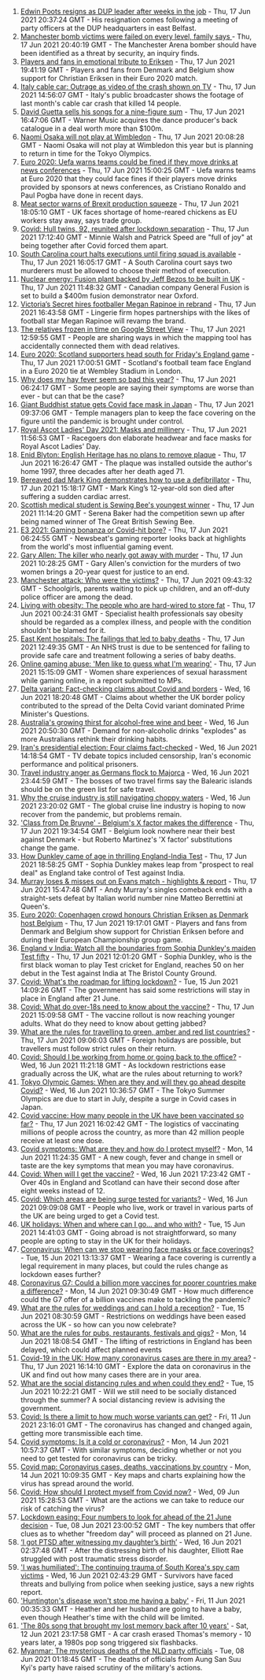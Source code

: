 1. [Edwin Poots resigns as DUP leader after weeks in the job](https://www.bbc.co.uk/news/uk-england-essex-57521158) - Thu, 17 Jun 2021 20:37:24 GMT - His resignation comes following a meeting of party officers at the DUP headquarters in east Belfast.
2. [Manchester bomb victims were failed on every level, family says ](https://www.bbc.co.uk/news/uk-england-manchester-57511079) - Thu, 17 Jun 2021 20:40:19 GMT - The Manchester Arena bomber should have been identified as a threat by security, an inquiry finds.
3. [Players and fans in emotional tribute to Eriksen](https://www.bbc.co.uk/sport/football/57516321) - Thu, 17 Jun 2021 19:41:19 GMT - Players and fans from Denmark and Belgium show support for Christian Eriksen in their Euro 2020 match.
4. [Italy cable car: Outrage as video of the crash shown on TV](https://www.bbc.co.uk/news/world-europe-57510661) - Thu, 17 Jun 2021 14:56:07 GMT - Italy's public broadcaster shows the footage of last month's cable car crash that killed 14 people.
5. [David Guetta sells his songs for a nine-figure sum](https://www.bbc.co.uk/news/entertainment-arts-57518573) - Thu, 17 Jun 2021 16:47:06 GMT - Warner Music acquires the dance producer's back catalogue in a deal worth more than $100m.
6. [Naomi Osaka will not play at Wimbledon](https://www.bbc.co.uk/sport/tennis/57518628) - Thu, 17 Jun 2021 20:08:28 GMT - Naomi Osaka will not play at Wimbledon this year but is planning to return in time for the Tokyo Olympics.
7. [Euro 2020: Uefa warns teams could be fined if they move drinks at news conferences](https://www.bbc.co.uk/sport/football/57517337) - Thu, 17 Jun 2021 15:00:25 GMT - Uefa warns teams at Euro 2020 that they could face fines if their players move drinks provided by sponsors at news conferences, as Cristiano Ronaldo and Paul Pogba have done in recent days.
8. [Meat sector warns of Brexit production squeeze](https://www.bbc.co.uk/news/business-57512243) - Thu, 17 Jun 2021 18:05:10 GMT - UK faces shortage of home-reared chickens as EU workers stay away, says trade group.
9. [Covid: Hull twins, 92, reunited after lockdown separation](https://www.bbc.co.uk/news/uk-england-humber-57513591) - Thu, 17 Jun 2021 17:12:40 GMT - Minnie Walsh and Patrick Speed are "full of joy" at being together after Covid forced them apart.
10. [South Carolina court halts executions until firing squad is available](https://www.bbc.co.uk/news/world-us-canada-57496839) - Thu, 17 Jun 2021 16:05:17 GMT - A South Carolina court says two murderers must be allowed to choose their method of execution.
11. [Nuclear energy: Fusion plant backed by Jeff Bezos to be built in UK](https://www.bbc.co.uk/news/science-environment-57512229) - Thu, 17 Jun 2021 11:48:32 GMT - Canadian company General Fusion is set to build a $400m fusion demonstrator near Oxford.
12. [Victoria’s Secret hires footballer Megan Rapinoe in rebrand](https://www.bbc.co.uk/news/business-57508848) - Thu, 17 Jun 2021 16:43:58 GMT - Lingerie firm hopes partnerships with the likes of football star Megan Rapinoe will revamp the brand.
13. [The relatives frozen in time on Google Street View](https://www.bbc.co.uk/news/technology-57511055) - Thu, 17 Jun 2021 12:59:55 GMT - People are sharing ways in which the mapping tool has accidentally connected them with dead relatives.
14. [Euro 2020: Scotland supporters head south for Friday's England game](https://www.bbc.co.uk/news/uk-scotland-57502832) - Thu, 17 Jun 2021 17:00:51 GMT - Scotland's football team face England in a Euro 2020 tie at Wembley Stadium in London.
15. [Why does my hay fever seem so bad this year?](https://www.bbc.co.uk/news/newsbeat-57484580) - Thu, 17 Jun 2021 06:24:17 GMT - Some people are saying their symptoms are worse than ever - but can that be the case?
16. [Giant Buddhist statue gets Covid face mask in Japan](https://www.bbc.co.uk/news/world-asia-57511335) - Thu, 17 Jun 2021 09:37:06 GMT - Temple managers plan to keep the face covering on the figure until the pandemic is brought under control.
17. [Royal Ascot Ladies' Day 2021: Masks and millinery](https://www.bbc.co.uk/news/uk-england-berkshire-57509749) - Thu, 17 Jun 2021 11:56:53 GMT - Racegoers don elaborate headwear and face masks for Royal Ascot Ladies' Day.
18. [Enid Blyton: English Heritage has no plans to remove plaque](https://www.bbc.co.uk/news/uk-england-london-57517254) - Thu, 17 Jun 2021 16:26:47 GMT - The plaque was installed outside the author's home 1997, three decades after her death aged 71.
19. [Bereaved dad Mark King demonstrates how to use a defibrillator](https://www.bbc.co.uk/news/uk-57511339) - Thu, 17 Jun 2021 15:18:17 GMT - Mark King’s 12-year-old son died after suffering a sudden cardiac arrest.
20. [Scottish medical student is Sewing Bee's youngest winner](https://www.bbc.co.uk/news/uk-scotland-glasgow-west-57505318) - Thu, 17 Jun 2021 11:14:20 GMT - Serena Baker had the competition sewn up after being named winner of The Great British Sewing Bee.
21. [E3 2021: Gaming bonanza or Covid-hit bore?](https://www.bbc.co.uk/news/newsbeat-57503143) - Thu, 17 Jun 2021 06:24:55 GMT - Newsbeat's gaming reporter looks back at highlights from the world's most influential gaming event.
22. [Gary Allen: The killer who nearly got away with murder](https://www.bbc.co.uk/news/uk-england-57331321) - Thu, 17 Jun 2021 10:28:25 GMT - Gary Allen's conviction for the murders of two women brings a 20-year quest for justice to an end.
23. [Manchester attack: Who were the victims?](https://www.bbc.co.uk/news/uk-40012738) - Thu, 17 Jun 2021 09:43:32 GMT - Schoolgirls, parents waiting to pick up children, and an off-duty police officer are among the dead.
24. [Living with obesity: The people who are hard-wired to store fat](https://www.bbc.co.uk/news/uk-57419041) - Thu, 17 Jun 2021 00:24:31 GMT - Specialist health professionals say obesity should be regarded as a complex illness, and people with the condition shouldn't be blamed for it.
25. [East Kent hospitals: The failings that led to baby deaths](https://www.bbc.co.uk/news/uk-57497935) - Thu, 17 Jun 2021 12:49:35 GMT - An NHS trust is due to be sentenced for failing to provide safe care and treatment following a series of baby deaths.
26. [Online gaming abuse: 'Men like to guess what I'm wearing'](https://www.bbc.co.uk/news/newsbeat-57511089) - Thu, 17 Jun 2021 15:15:09 GMT - Women share experiences of sexual harassment while gaming online, in a report submitted to MPs.
27. [Delta variant: Fact-checking claims about Covid and borders](https://www.bbc.co.uk/news/57500637) - Wed, 16 Jun 2021 18:20:48 GMT - Claims about whether the UK border policy contributed to the spread of the Delta Covid variant dominated Prime Minister's Questions.
28. [Australia's growing thirst for alcohol-free wine and beer](https://www.bbc.co.uk/news/world-australia-57408829) - Wed, 16 Jun 2021 20:50:30 GMT - Demand for non-alcoholic drinks "explodes" as more Australians rethink their drinking habits.
29. [Iran's presidential election: Four claims fact-checked](https://www.bbc.co.uk/news/57485108) - Wed, 16 Jun 2021 14:18:54 GMT - TV debate topics included censorship, Iran's economic performance and political prisoners.
30. [Travel industry anger as Germans flock to Majorca](https://www.bbc.co.uk/news/business-57504082) - Wed, 16 Jun 2021 23:44:59 GMT - The bosses of two travel firms say the Balearic islands should be on the green list for safe travel.
31. [Why the cruise industry is still navigating choppy waters](https://www.bbc.co.uk/news/business-57482017) - Wed, 16 Jun 2021 23:20:02 GMT - The global cruise line industry is hoping to now recover from the pandemic, but problems remain.
32. ['Class from De Bruyne' - Belgium's X factor makes the difference](https://www.bbc.co.uk/sport/football/57520900) - Thu, 17 Jun 2021 19:34:54 GMT - Belgium look nowhere near their best against Denmark - but Roberto Martinez's 'X factor' substitutions change the game.
33. [How Dunkley came of age in thrilling England-India Test](https://www.bbc.co.uk/sport/cricket/57516260) - Thu, 17 Jun 2021 18:58:25 GMT - Sophia Dunkley makes leap from "prospect to real deal" as England take control of Test against India.
34. [Murray loses & misses out on Evans match - highlights & report](https://www.bbc.co.uk/sport/tennis/57515622) - Thu, 17 Jun 2021 15:47:48 GMT - Andy Murray's singles comeback ends with a straight-sets defeat by Italian world number nine Matteo Berrettini at Queen's.
35. [Euro 2020: Copenhagen crowd honours Christian Eriksen as Denmark host Belgium](https://www.bbc.co.uk/sport/av/football/57518496) - Thu, 17 Jun 2021 19:17:01 GMT - Players and fans from Denmark and Belgium show support for Christian Eriksen before and during their European Championship group game.
36. [England v India: Watch all the boundaries from Sophia Dunkley's maiden Test fifty](https://www.bbc.co.uk/sport/av/cricket/57514576) - Thu, 17 Jun 2021 12:01:20 GMT - Sophia Dunkley, who is the first black woman to play Test cricket for England, reaches 50 on her debut in the Test against India at The Bristol County Ground.
37. [Covid: What's the roadmap for lifting lockdown?](https://www.bbc.co.uk/news/explainers-52530518) - Tue, 15 Jun 2021 14:09:26 GMT - The government has said some restrictions will stay in place in England after 21 June.
38. [Covid: What do over-18s need to know about the vaccine?](https://www.bbc.co.uk/news/health-57273875) - Thu, 17 Jun 2021 15:09:58 GMT - The vaccine rollout is now reaching younger adults. What do they need to know about getting jabbed?
39. [What are the rules for travelling to green, amber and red list countries?](https://www.bbc.co.uk/news/explainers-52544307) - Thu, 17 Jun 2021 09:06:03 GMT - Foreign holidays are possible, but travellers must follow strict rules on their return.
40. [Covid: Should I be working from home or going back to the office?](https://www.bbc.co.uk/news/business-52567567) - Wed, 16 Jun 2021 11:21:18 GMT - As lockdown restrictions ease gradually across the UK, what are the rules about returning to work?
41. [Tokyo Olympic Games: When are they and will they go ahead despite Covid?](https://www.bbc.co.uk/news/world-asia-57240044) - Wed, 16 Jun 2021 10:36:57 GMT - The Tokyo Summer Olympics are due to start in July, despite a surge in Covid cases in Japan.
42. [Covid vaccine: How many people in the UK have been vaccinated so far?](https://www.bbc.co.uk/news/health-55274833) - Thu, 17 Jun 2021 16:02:42 GMT - The logistics of vaccinating millions of people across the country, as more than 42 million people receive at least one dose.
43. [Covid symptoms: What are they and how do I protect myself?](https://www.bbc.co.uk/news/health-51048366) - Mon, 14 Jun 2021 11:24:35 GMT - A new cough, fever and change in smell or taste are the key symptoms that mean you may have coronavirus.
44. [Covid: When will I get the vaccine?](https://www.bbc.co.uk/news/health-55045639) - Wed, 16 Jun 2021 17:23:42 GMT - Over 40s in England and Scotland can have their second dose after eight weeks instead of 12.
45. [Covid: Which areas are being surge tested for variants?](https://www.bbc.co.uk/news/explainers-54872039) - Wed, 16 Jun 2021 09:09:08 GMT - People who live, work or travel in various parts of the UK are being urged to get a Covid test.
46. [UK holidays: When and where can I go... and who with?](https://www.bbc.co.uk/news/explainers-52646738) - Tue, 15 Jun 2021 14:41:03 GMT - Going abroad is not straightforward, so many people are opting to stay in the UK for their holidays.
47. [Coronavirus: When can we stop wearing face masks or face coverings?](https://www.bbc.co.uk/news/health-51205344) - Tue, 15 Jun 2021 13:13:37 GMT - Wearing a face covering is currently a legal requirement in many places, but could the rules change as lockdown eases further?
48. [Coronavirus G7: Could a billion more vaccines for poorer countries make a difference?](https://www.bbc.co.uk/news/57427877) - Mon, 14 Jun 2021 09:30:49 GMT - How much difference could the G7 offer of a billion vaccines make to tackling the pandemic?
49. [What are the rules for weddings and can I hold a reception?](https://www.bbc.co.uk/news/explainers-52811509) - Tue, 15 Jun 2021 08:30:59 GMT - Restrictions on weddings have been eased across the UK - so how can you now celebrate?
50. [What are the rules for pubs, restaurants, festivals and gigs?](https://www.bbc.co.uk/news/business-52977388) - Mon, 14 Jun 2021 18:08:54 GMT - The lifting of restrictions in England has been delayed, which could affect planned events
51. [Covid-19 in the UK: How many coronavirus cases are there in my area?](https://www.bbc.co.uk/news/uk-51768274) - Thu, 17 Jun 2021 16:14:10 GMT - Explore the data on coronavirus in the UK and find out how many cases there are in your area.
52. [What are the social distancing rules and when could they end?](https://www.bbc.co.uk/news/uk-51506729) - Tue, 15 Jun 2021 10:22:21 GMT - Will we still need to be socially distanced through the summer? A social distancing review is advising the government.
53. [Covid: Is there a limit to how much worse variants can get?](https://www.bbc.co.uk/news/health-57431420) - Fri, 11 Jun 2021 23:16:01 GMT - The coronavirus has changed and changed again, getting more transmissible each time.
54. [Covid symptoms: Is it a cold or coronavirus?](https://www.bbc.co.uk/news/health-54145299) - Mon, 14 Jun 2021 10:57:37 GMT - With similar symptoms, deciding whether or not you need to get tested for coronavirus can be tricky.
55. [Covid map: Coronavirus cases, deaths, vaccinations by country](https://www.bbc.co.uk/news/world-51235105) - Mon, 14 Jun 2021 10:09:35 GMT - Key maps and charts explaining how the virus has spread around the world.
56. [Covid: How should I protect myself from Covid now?](https://www.bbc.co.uk/news/health-57087517) - Wed, 09 Jun 2021 15:28:53 GMT - What are the actions we can take to reduce our risk of catching the virus?
57. [Lockdown easing: Four numbers to look for ahead of the 21 June decision](https://www.bbc.co.uk/news/57403888) - Tue, 08 Jun 2021 23:00:52 GMT - The key numbers that offer clues as to whether "freedom day" will proceed as planned on 21 June.
58. [‘I got PTSD after witnessing my daughter’s birth’](https://www.bbc.co.uk/news/stories-57442294) - Wed, 16 Jun 2021 02:37:48 GMT - After the distressing birth of his daughter, Elliott Rae struggled with post traumatic stress disorder.
59. ['I was humiliated': The continuing trauma of South Korea's spy cam victims](https://www.bbc.co.uk/news/world-asia-57493020) - Wed, 16 Jun 2021 02:43:29 GMT - Survivors have faced threats and bullying from police when seeking justice, says a new rights report.
60. ['Huntington's disease won't stop me having a baby'](https://www.bbc.co.uk/news/stories-57430859) - Fri, 11 Jun 2021 00:35:33 GMT - Heather and her husband are going to have a baby, even though Heather's time with the child will be limited.
61. ['The 80s song that brought my lost memory back after 10 years'](https://www.bbc.co.uk/news/disability-50478524) - Sat, 12 Jun 2021 23:17:58 GMT - A car crash erased Thomas's memory - 10 years later, a 1980s pop song triggered six flashbacks.
62. [Myanmar: The mysterious deaths of the NLD party officials](https://www.bbc.co.uk/news/world-asia-57380237) - Tue, 08 Jun 2021 01:18:45 GMT - The deaths of officials from Aung San Suu Kyi's party have raised scrutiny of the military's actions.
